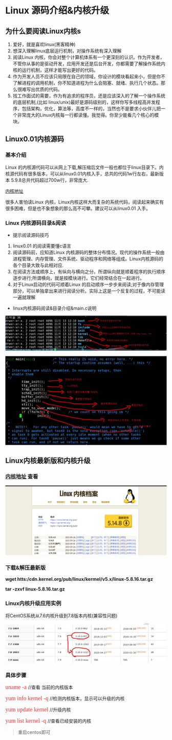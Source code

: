 # Linux 源码介绍&内核升级

## 为什么要阅读Linux内核s

1. 爱好，就是喜欢linux(黑客精神)
2. 想深入理解linux底层运行机制，对操作系统有深入理解
3. 阅读Linux 内核，你会对整个计算机体系有一个更深刻的认识。作为开发者，不管你从事的是驱动开发，应用开发还是后台开发，你都需要了解操作系统内核的运行机制，这样才能写出更好的代码。
4. 作为开发人员不应该只局限在自己的领域，你设计的模块看起来小，但是你不了解进程的调用机制，你不知道进程为什么会阻塞、就绪、执行几个状态。那么很难写出优质的代码。
5. 找工作面试的需要，作为有追求的程序员，还是应该深入的了解一个操作系统的底层机制,(比如 linux/unix)最好是源码级别的，这样你写多线程高并发程序，包括架构，优化，算法等，高度不一样的，当然也不是要求小伙伴儿把一个非常庞大的Linux内核每一行都读懂。我觉得。你至少能看几个核心的模块。

## Linux0.01内核源码

### 基本介绍

Linux 的内核源代码可以从网上下载,解压缩后文件一般也都位于linux目录下。内核源代码有很多版本，可以从linux0.01内核入手，总共的代码1w行左右，最新版本 5.9.8总共代码超过700w行，非常庞大.

[内核地址](https://www.kernel.org/)

很多人害怕读Linux 内核，Linux内核这样大而复杂的系统代码，阅读起来确实有很多困难，但是也不象想象的那么高不可攀。建议可以从linux0.01 入手。

### Linux 内核源码目录&阅读

+ 提示阅读源码技巧

1. linux0.01 的阅读需要懂c语言
2. 阅读源码前，应知道Linux 内核源码的整体分布情况。现代的操作系统一般由进程管理、内存管理、文件系统、驱动程序和网络等组成。Linux内核源码的各个目录大致与此相对应.
3. 在阅读方法或顺序上，有纵向与横向之分。所谓纵向就是顺着程序的执行顺序逐步进行;所谓横向，就是按模块进行。它们经常结合在一起进行。
4. 对于Linux启动的代码可顺着Linux 的启动顺序一步步来阅读;对于像内存管理部分，可以单独拿出来进行阅读分析。实际上这是一个反复的过程，不可能读一遍就理解

+ linux内核源码阅读&目录介绍&main.c说明

![1632734247610](./images/20/01.png)

![1632735117138](./images/20/02.png)

## Linux内核最新版和内核升级

### [内核地址](https://www.kernel.org/) 查看

![1632745273207](./images/20/03.png)

### 下载&解压最新版

**wget htts:/cdn.kernel.org/pub/linux/kermel/v5.x/linux-5.8.16.tar.gz**

**tar -zxvf linux-5.8.16.tar.gz**

### Linux内核升级应用实例

将CentOS系统从7.6内核升级到7.8版本内核(兼容性问题)

![1632745498273](./images/20/04.png)

### 具体步骤

<font color=#DC4040 size=4 face="黑体">uname -a </font>                           //查看 当前的内核版本

<font color=#DC4040 size=4 face="黑体">yum info kernel -q</font>          //检测内核版本，显示可以升级的内核

<font color=#DC4040 size=4 face="黑体">yum update kernel  </font>      //升级内核

<font color=#DC4040 size=4 face="黑体">yum list kernel -q </font>       //查看已经安装的内核

> 重启centos即可

